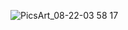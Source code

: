 ![PicsArt_08-22-03 58 17](https://user-images.githubusercontent.com/80688833/130370007-afb1176f-bd81-4849-8bd3-87710633b1d2.png)